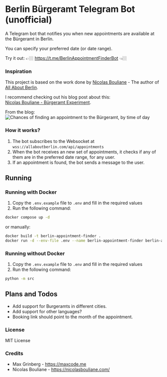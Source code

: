 # Berlin Bürgeramt Telegram Bot (unofficial)

A Telegram bot that notifies you when new appointments are available at the Bürgeramt in Berlin.

You can specify your preferred date (or date range).

Try it out: 👉🏼 https://t.me/BerlinAppointmentFinderBot 👈🏼

### Inspiration

This project is based on the work done by [Nicolas Bouliane](https://nicolasbouliane.com/) - The author of [All About Berlin](https://allaboutberlin.com/).

I recommend checking out his blog post about this:  
[Nicolas Bouliane - Bürgeramt Experiment](https://nicolasbouliane.com/blog/berlin-buergeramt-experiment).  

From the blog:
![Chances of finding an appointment to the Bürgeramt, by time of day](https://nicolasbouliane.com/images/content2x/appointment-availability.webp)

### How it works?

1. The bot subscribes to the Websocket at `wss://allaboutberlin.com/api/appointments`
2. When the bot receives an new set of appointments, it checks if any of them are in the preferred date range, for any user.
3. If an appointment is found, the bot sends a message to the user.

## Running

### Running with Docker

1. Copy the `.env.example` file to `.env` and fill in the required values
2. Run the following command:

```bash
docker compose up -d
```
or manually:

```bash
docker build -t berlin-appointment-finder .
docker run -d --env-file .env --name berlin-appointment-finder berlin-appointment-finder
```

### Running without Docker

1. Copy the `.env.example` file to `.env` and fill in the required values
2. Run the following command:

```bash
python -m src
```

## Plans and Todos
- Add support for Burgeramts in different cities.
- Add support for other languages?
- Booking link should point to the month of the appointment.

### License

MIT License

### Credits

- Max Grinberg - https://maxcode.me
- Nicolas Bouliane - https://nicolasbouliane.com/
